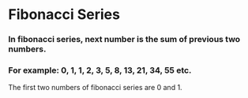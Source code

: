 # Fibonacci Series

### In fibonacci series, next number is the sum of previous two numbers. 
### For example: 0, 1, 1, 2, 3, 5, 8, 13, 21, 34, 55 etc. 
The first two numbers of fibonacci series are 0 and 1.
